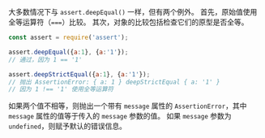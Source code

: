 <!-- YAML
added: v1.2.0
-->

大多数情况下与 `assert.deepEqual()` 一样，但有两个例外。
首先，原始值使用全等运算符（`===`）比较。
其次，对象的比较包括检查它们的原型是否全等。

```js
const assert = require('assert');

assert.deepEqual({a:1}, {a:'1'});
// 通过，因为 1 == '1'

assert.deepStrictEqual({a:1}, {a:'1'});
// 抛出 AssertionError: { a: 1 } deepStrictEqual { a: '1' }
// 因为 1 !== '1' 使用全等运算符
```

如果两个值不相等，则抛出一个带有 `message` 属性的 `AssertionError`，其中 `message` 属性的值等于传入的 `message` 参数的值。
如果 `message` 参数为 `undefined`，则赋予默认的错误信息。

